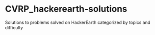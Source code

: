 # CVRP_hackerearth-solutions
Solutions to problems solved on HackerEarth categorized by topics and difficulty
